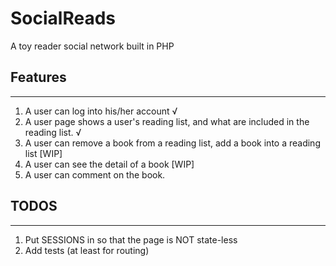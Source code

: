 # SocialReads
A toy reader social network built in PHP

## Features
-----------------------------
1. A user can log into his/her account √
2. A user page shows a user's reading list, and what are included in the reading list. √
3. A user can remove a book from a reading list, add a book into a reading list [WIP]
4. A user can see the detail of a book [WIP]
5. A user can comment on the book.

## TODOS
-----------------------------
1. Put SESSIONS in so that the page is NOT state-less
2. Add tests (at least for routing)
